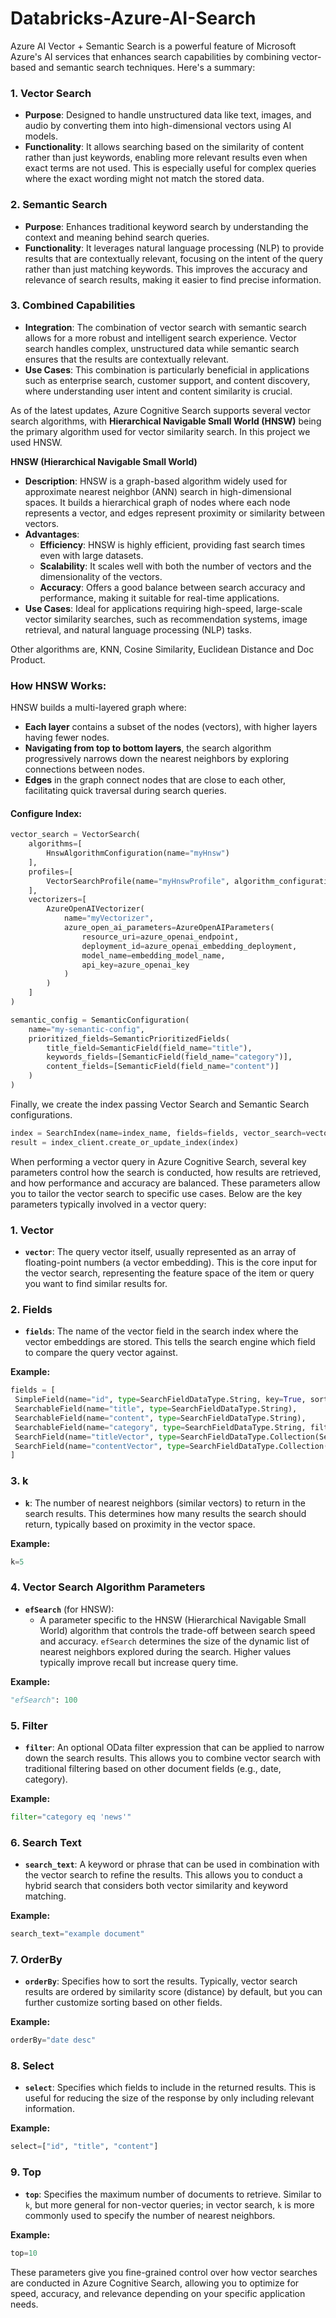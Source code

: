 # Databricks-Azure-AI-Search
Azure AI Vector + Semantic Search is a powerful feature of Microsoft Azure's AI services that enhances search capabilities by combining vector-based and semantic search techniques. Here's a summary:

### **1. Vector Search**
   - **Purpose**: Designed to handle unstructured data like text, images, and audio by converting them into high-dimensional vectors using AI models.
   - **Functionality**: It allows searching based on the similarity of content rather than just keywords, enabling more relevant results even when exact terms are not used. This is especially useful for complex queries where the exact wording might not match the stored data.

### **2. Semantic Search**
   - **Purpose**: Enhances traditional keyword search by understanding the context and meaning behind search queries.
   - **Functionality**: It leverages natural language processing (NLP) to provide results that are contextually relevant, focusing on the intent of the query rather than just matching keywords. This improves the accuracy and relevance of search results, making it easier to find precise information.

### **3. Combined Capabilities**
   - **Integration**: The combination of vector search with semantic search allows for a more robust and intelligent search experience. Vector search handles complex, unstructured data while semantic search ensures that the results are contextually relevant.
   - **Use Cases**: This combination is particularly beneficial in applications such as enterprise search, customer support, and content discovery, where understanding user intent and content similarity is crucial.

As of the latest updates, Azure Cognitive Search supports several vector search algorithms, with **Hierarchical Navigable Small World (HNSW)** being the primary algorithm used for vector similarity search. In this project we used HNSW.

**HNSW (Hierarchical Navigable Small World)**
   - **Description**: HNSW is a graph-based algorithm widely used for approximate nearest neighbor (ANN) search in high-dimensional spaces. It builds a hierarchical graph of nodes where each node represents a vector, and edges represent proximity or similarity between vectors.
   - **Advantages**:
     - **Efficiency**: HNSW is highly efficient, providing fast search times even with large datasets.
     - **Scalability**: It scales well with both the number of vectors and the dimensionality of the vectors.
     - **Accuracy**: Offers a good balance between search accuracy and performance, making it suitable for real-time applications.
   - **Use Cases**: Ideal for applications requiring high-speed, large-scale vector similarity searches, such as recommendation systems, image retrieval, and natural language processing (NLP) tasks.

Other algorithms are, KNN, Cosine Similarity, Euclidean Distance and Doc Product. 

### **How HNSW Works:**
HNSW builds a multi-layered graph where:
- **Each layer** contains a subset of the nodes (vectors), with higher layers having fewer nodes.
- **Navigating from top to bottom layers**, the search algorithm progressively narrows down the nearest neighbors by exploring connections between nodes.
- **Edges** in the graph connect nodes that are close to each other, facilitating quick traversal during search queries.

#### **Configure Index:**

```python
vector_search = VectorSearch(
    algorithms=[
        HnswAlgorithmConfiguration(name="myHnsw")
    ],
    profiles=[
        VectorSearchProfile(name="myHnswProfile", algorithm_configuration_name="myHnsw", vectorizer="myVectorizer")
    ],
    vectorizers=[
        AzureOpenAIVectorizer(
            name="myVectorizer",
            azure_open_ai_parameters=AzureOpenAIParameters(
                resource_uri=azure_openai_endpoint,
                deployment_id=azure_openai_embedding_deployment,
                model_name=embedding_model_name,
                api_key=azure_openai_key
            )
        )
    ]
)

semantic_config = SemanticConfiguration(
    name="my-semantic-config",
    prioritized_fields=SemanticPrioritizedFields(
        title_field=SemanticField(field_name="title"),
        keywords_fields=[SemanticField(field_name="category")],
        content_fields=[SemanticField(field_name="content")]
    )
)
```

Finally, we create the index passing Vector Search and Semantic Search configurations.

```python
index = SearchIndex(name=index_name, fields=fields, vector_search=vector_search, semantic_search=semantic_search)
result = index_client.create_or_update_index(index)
```

When performing a vector query in Azure Cognitive Search, several key parameters control how the search is conducted, how results are retrieved, and how performance and accuracy are balanced. These parameters allow you to tailor the vector search to specific use cases. Below are the key parameters typically involved in a vector query:

### 1. **Vector**
   - **`vector`**: The query vector itself, usually represented as an array of floating-point numbers (a vector embedding). This is the core input for the vector search, representing the feature space of the item or query you want to find similar results for.
   
### 2. **Fields**
   - **`fields`**: The name of the vector field in the search index where the vector embeddings are stored. This tells the search engine which field to compare the query vector against.

   **Example:**
   ```python
  fields = [
    SimpleField(name="id", type=SearchFieldDataType.String, key=True, sortable=True, filterable=True, facetable=True),
    SearchableField(name="title", type=SearchFieldDataType.String),
    SearchableField(name="content", type=SearchFieldDataType.String),
    SearchableField(name="category", type=SearchFieldDataType.String, filterable=True),
    SearchField(name="titleVector", type=SearchFieldDataType.Collection(SearchFieldDataType.Single), searchable=True,     vector_search_dimensions=embedding_dimensions, vector_search_profile_name="myHnswProfile"),
    SearchField(name="contentVector", type=SearchFieldDataType.Collection(SearchFieldDataType.Single), searchable=True, vector_search_dimensions=embedding_dimensions, vector_search_profile_name="myHnswProfile"),
]
   ```

### 3. **k**
   - **`k`**: The number of nearest neighbors (similar vectors) to return in the search results. This determines how many results the search should return, typically based on proximity in the vector space.

   **Example:**
   ```python
   k=5
   ```

### 4. **Vector Search Algorithm Parameters**
   - **`efSearch`** (for HNSW):
     - A parameter specific to the HNSW (Hierarchical Navigable Small World) algorithm that controls the trade-off between search speed and accuracy. `efSearch` determines the size of the dynamic list of nearest neighbors explored during the search. Higher values typically improve recall but increase query time.

   **Example:**
   ```python
   "efSearch": 100
   ```

### 5. **Filter**
   - **`filter`**: An optional OData filter expression that can be applied to narrow down the search results. This allows you to combine vector search with traditional filtering based on other document fields (e.g., date, category).

   **Example:**
   ```python
   filter="category eq 'news'"
   ```

### 6. **Search Text**
   - **`search_text`**: A keyword or phrase that can be used in combination with the vector search to refine the results. This allows you to conduct a hybrid search that considers both vector similarity and keyword matching.

   **Example:**
   ```python
   search_text="example document"
   ```

### 7. **OrderBy**
   - **`orderBy`**: Specifies how to sort the results. Typically, vector search results are ordered by similarity score (distance) by default, but you can further customize sorting based on other fields.

   **Example:**
   ```python
   orderBy="date desc"
   ```

### 8. **Select**
   - **`select`**: Specifies which fields to include in the returned results. This is useful for reducing the size of the response by only including relevant information.

   **Example:**
   ```python
   select=["id", "title", "content"]
   ```

### 9. **Top**
   - **`top`**: Specifies the maximum number of documents to retrieve. Similar to `k`, but more general for non-vector queries; in vector search, `k` is more commonly used to specify the number of nearest neighbors.

   **Example:**
   ```python
   top=10
   ```

These parameters give you fine-grained control over how vector searches are conducted in Azure Cognitive Search, allowing you to optimize for speed, accuracy, and relevance depending on your specific application needs.
